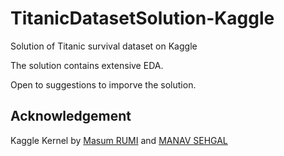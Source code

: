 # TitanicDatasetSolution-Kaggle

Solution of Titanic survival dataset on Kaggle

The solution contains extensive EDA.

Open to suggestions to imporve the solution.

## Acknowledgement

Kaggle Kernel by [Masum RUMI](https://www.kaggle.com/code/masumrumi/a-statistical-analysis-ml-workflow-of-titanic) and [MANAV SEHGAL](https://www.kaggle.com/code/startupsci/titanic-data-science-solutions)


